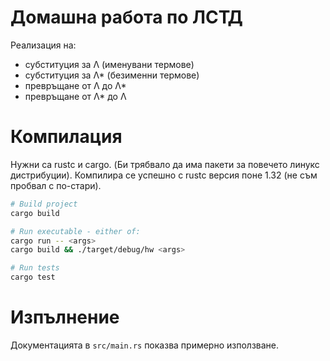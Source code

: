 # Домашна работа по ЛСТД

Реализация на:
- субституция за Λ (именувани термове)
- субституция за Λ* (безименни термове)
- превръщане от Λ до Λ*
- превръщане от Λ* до Λ

# Компилация

Нужни са rustc и cargo. (Би трябвало да има пакети за повечето линукс дистрибуции).
Компилира се успешно с rustc версия поне 1.32 (не съм пробвал с по-стари).

```sh
# Build project
cargo build

# Run executable - either of:
cargo run -- <args>
cargo build && ./target/debug/hw <args>

# Run tests
cargo test
```

# Изпълнение

Документацията в `src/main.rs` показва примерно използване.
